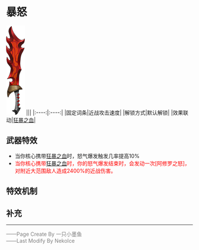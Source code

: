 # 暴怒
![暴怒](../Img/Texture2D_Sword/暴怒.png)
|||
|:----:|:----:|
|固定词条|近战攻击速度|
|解锁方式|默认解锁|
|效果联动|[狂暴之血](../Potions/Potion_RageBlood.md)|


## 武器特效
- 当你核心携带[狂暴之血](../Potions/Potion_RageBlood.md)时，怒气爆发触发几率提高10%
- <font color=red>当你核心携带[狂暴之血](../Potions/Potion_RageBlood.md)时，你的怒气爆发结束时，会发动一次[阿修罗之怒]，对附近大范围敌人造成2400%的近战伤害。</font>

## 特效机制

## 补充

---

<font color=grey>——Page Create By 一只小墨鱼</font>  
<font color=grey>——Last Modify By NekoIce</font>
